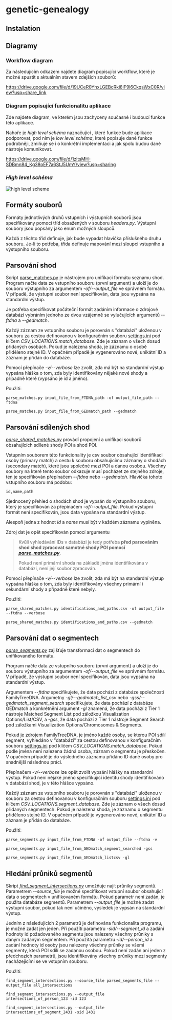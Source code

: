 # genetic-genealogy

## Instalation


## Diagramy

### Workflow diagram
Za následujícím odkazem najdete diagram 
popisující workflow, které je možné spustit s 
aktuálním stavem zdejších souborů:

https://drive.google.com/file/d/19UCeR0YhxLGEBcRki8iF9l6CkqsWxC0R/view?usp=share_link 

### Diagram popisující funkcionalitu aplikace
Zde najdete diagram, ve kterém jsou zachyceny současné i budoucí funkce 
této aplikace. 

Nahoře je _high level schéma_ naznačující , které funkce bude aplikace podporovat, pod ním
je _low level schéma_, které popisuje dané funkce podrobněji, zmiňuje se i o konkrétní implementaci 
a jak spolu budou dané nástroje komunikovat.

https://drive.google.com/file/d/1zltsMH-SDBmn84_Kg38oEF7a6StJ5UmY/view?usp=sharing

### _High level schéma_
![high level scheme](img/high_level_scheme.png) 

## Formáty souborů
Formáty jednotlivých druhů vstupních i výstupních souborů jsou specifikovány
pomocí tříd obsažených v souboru *headers.py*.
Výstupní soubory jsou popsány jako enum možných sloupců.

Každá z těchto tříd definuje, jak bude vypadat hlavička příslušného druhu souboru.
Je-li to potřeba, třída definuje mapování mezi sloupci vstupního a výstupního souboru.

## Parsování shod
Script [parse_matches.py](src/genetic_genealogy/parse/parse_matches.py) je nástrojem pro unifikaci formátu seznamu shod.
Program načte data ze vstupního souboru (první argument) a uloží je do
souboru výstupního za argumentem _-of/--output_file_ ve správném formátu.
V případě, že výstupní soubor není specifikován, data jsou vypsána na standardní výstup.

Je potřeba specifikovat počáteční formát zadáním informace
o zdrojové databázi vybráním jednoho ze dvou vzájemně se vylučujících argumentů
*--ftdna* a *--gedmatch*.

Každý záznam ze vstupního souboru je porovnán s "databází" uloženou v souboru
za cestou definovanou v konfiguračním souboru [settings.ini](settings.ini)
pod klíčem _CSV_LOCATIONS.match_database_. Zde je záznam o všech dosud přidaných osobách.
Pokud je nalezena shoda, je záznamu o osobě přiděleno stejné ID.
V opačném případě je vygenerováno nové, unikátní ID a záznam je přidán do databáze.

Pomocí přepínače _-v/--verbose_ lze zvolit, zda má být na standardní výstup vypsána hláška
o tom, zda byly identifikovány nějaké nové shody a případně které (vypsáno je id a jméno).

Použití:

    parse_matches.py input_file_from_FTDNA_path -of output_file_path --ftdna

    parse_matches.py input_file_from_GEDmatch_path --gedmatch

## Parsování sdílených shod
*[parse_shared_matches.py](src/genetic_genealogy/usage/parse/parse_shared_matches.py)* provádí propojení
a unifikaci souborů obsahujících sdílené shody POI a shod POI.

Vstupním souborem této funkcionality je csv soubor obsahující identifikaci osoby (primary match)
a cestu k souboru obsahujícímu záznamy o shodách (secondary match),
které jsou společné mezi POI a danou osobou. Všechny soubory
na které tento soubor odkazuje musí pocházet ze stejného zdroje,
ten je specifikován přepínačem *--ftdna* nebo *--gedmatch*. 
Hlavička tohoto vstupního souboru má podobu:

    id,name,path

Sjednocený přehled o shodách shod je vypsán do výstupního souboru, 
který je specifikován za přepínačem _-of/--output_file_.
Pokud výstupní formát není specifikován, jsou data vypsána na standardní výstup.

Alespoň jedna z hodnot _id_ a _name_ musí být v každém záznamu vyplněna.

Zdroj dat je opět specifikován pomocí argumentu 
> Kvůli vyhledávání IDs v databázi je tedy potřeba **před parsováním
> shod shod zpracovat samotné shody POI pomocí *[parse_matches.py](src/genetic_genealogy/usage/parse/parse_matches.py)***.
>
> Pokud není primární shoda na základě jména identifikována v databázi, není její soubor zpracován.

Pomocí přepínače _-v/--verbose_ lze zvolit, zda má být na standardní výstup vypsána hláška
o tom, zda byly identifikovány všechny primární i sekundární shody a případně které nebyly.

Použití:

    parse_shared_matches.py identifications_and_paths.csv -of output_file --ftdna --verbose

    parse_shared_matches.py identifications_and_paths.csv --gedmatch

## Parsování dat o segmentech
*[parse_segments.py](src/genetic_genealogy/usage/parse/parse_segments.py)* zajišťuje transformaci dat
o segmentech do unifikovaného formátu.

Program načte data ze vstupního souboru (první argument) a uloží je do
souboru výstupního za argumentem _-of/--output_file_ ve správném formátu.
V případě, že výstupní soubor není specifikován, data jsou vypsána na standardní výstup.

Argumentem _--ftdna_ specifikujete, že data pochází z databáze společnosti FamilyTreeDNA.
Argumetny _-gl/--gedmatch_list_csv_ nebo _-gss/--gedmatch_segment_search_ specifikujete,
že data pochází z databáze GEDmatch a konkrétnění argument _-gl_ znamená,
že data pochází z Tier 1 nástroje Matched Segment List pod záložkou
Visualization Options/List/CSV, a _-gss_, že data pochází z Tier 1 nástroje Segment Search
pod záložkami Visualization Options/Chromosomes & Segments.

Pokud je zdrojem FamilyTreeDNA, je jméno každé osoby, se kterou POI sdílí segment, vyhledáno 
v "databázi" za cestou definovanou v konfiguračním souboru [settings.ini](settings.ini)
pod klíčem _CSV_LOCATIONS.match_database_.
Pokud podle jména není nalezena žádná osoba, záznam o segmentu je přeskočen.
V opačném případě je do výsledného záznamu přidáno ID dané osoby pro snadnější následnou práci.

Přepínačem _-v/--verbose_ lze opět zvolit vypsání hlášky na standardní výstup.
Pokud není nějaké jméno specifikující identitu shody identifikováno v databázi shod, 
je v této hlášce vypsáno.

Každý záznam ze vstupního souboru je porovnán s "databází" uloženou v souboru
za cestou definovanou v konfiguračním souboru [settings.ini](settings.ini)
pod klíčem _CSV_LOCATIONS.segment_database_. Zde je záznam o všech dosud přidaných segmentech.
Pokud je nalezena shoda, je záznamu o segmentu přiděleno stejné ID.
V opačném případě je vygenerováno nové, unikátní ID a záznam je přidán do databáze.

Použití:

    parse_segments.py input_file_from_FTDNA -of output_file --ftdna -v

    parse_segments.py input_file_from_GEDmatch_segment_searched -gss

    parse_segments.py input_file_from_GEDmatch_listcsv -gl

## Hledání průniků segmentů
Skript *[find_segment_intersections.py](src/genetic_genealogy/usage/find_segment_intersections.py)* umožňuje najít průniky segmentů.
Parametrem *--source_file* je možné specifikovat vstupní soubor obsahující data o segmentech v unifikovaném formátu.
Pokud parametr není zadán, je použita databáze segmentů.
Parametrem *--output_file* je možné zadat výstupní soubor, pokud tak není učiněno,
výsledek je vypsán na standardní výstup.

Jedním z následujících 2 parametrů je definována funkcionalita programu,
je možné zadat jen jeden.
Při použítí parametru *-sid/--segment_id* a zadání hodnoty id požadovaného
segmentu jsou nalezeny všechny průniky s daným zadaným segmentem.
Při použitá parametru *-id/--person_id* a zadání hodnoty id osoby jsou nalezeny všechny
průniky se všemi segmenty, která POI sdílí se zadanou osobou.
Pokud není zadán ani jeden z předchozích parametrů, jsou identifikovány všechny
průniky mezi segmenty nacházejícími se ve vstupním souboru.

Použití:

    find_segment_intersections.py --source_file parsed_segments_file --output_file all_intersections 

    find_segment_intersections.py --output_file intersections_of_person_123 -id 123

    find_segment_intersections.py --output_file intersections_of_segment_2431 -sid 2431
